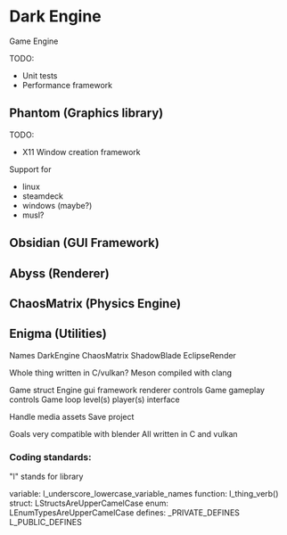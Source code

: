 # Dark Engine
Game Engine

TODO:
 - Unit tests
 - Performance framework

## Phantom (Graphics library)

TODO:
 - X11 Window creation framework

Support for
 - linux
 - steamdeck
 - windows (maybe?)
 - musl?

## Obsidian (GUI Framework)

## Abyss (Renderer)

## ChaosMatrix (Physics Engine)

## Enigma (Utilities)

Names
DarkEngine
ChaosMatrix
ShadowBlade
EclipseRender

Whole thing written in C/vulkan?
Meson compiled with clang

Game struct
    Engine
        gui framework
        renderer
        controls
    Game
        gameplay
        controls
        Game loop
        level(s)
        player(s)
        interface

Handle media assets
Save project

Goals
    very compatible with blender
    All written in C and vulkan


### Coding standards:
"l" stands for library

variable:   l_underscore_lowercase_variable_names
function:   l_thing_verb()
struct:     LStructsAreUpperCamelCase
enum:       LEnumTypesAreUpperCamelCase
defines:    _PRIVATE_DEFINES
            L_PUBLIC_DEFINES
